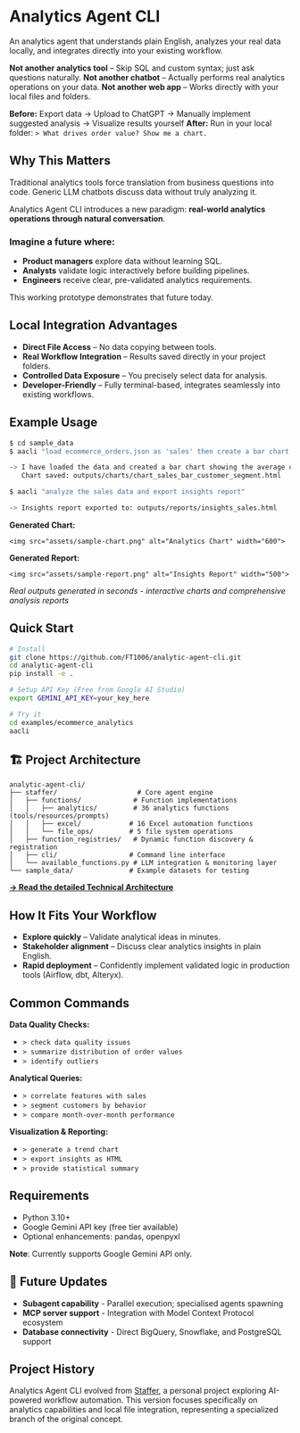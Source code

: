 # Analytics Agent CLI

An analytics agent that understands plain English, analyzes your real data locally, and integrates directly into your existing workflow.

**Not another analytics tool** – Skip SQL and custom syntax; just ask questions naturally.
**Not another chatbot** – Actually performs real analytics operations on your data.
**Not another web app** – Works directly with your local files and folders.

**Before:** Export data → Upload to ChatGPT → Manually implement suggested analysis → Visualize results yourself
**After:** Run in your local folder: `> What drives order value? Show me a chart.`

## Why This Matters

Traditional analytics tools force translation from business questions into code. Generic LLM chatbots discuss data without truly analyzing it.

Analytics Agent CLI introduces a new paradigm: **real-world analytics operations through natural conversation**.

### Imagine a future where:

* **Product managers** explore data without learning SQL.
* **Analysts** validate logic interactively before building pipelines.
* **Engineers** receive clear, pre-validated analytics requirements.

This working prototype demonstrates that future today.

## Local Integration Advantages

* **Direct File Access** – No data copying between tools.
* **Real Workflow Integration** – Results saved directly in your project folders.
* **Controlled Data Exposure** – You precisely select data for analysis.
* **Developer-Friendly** – Fully terminal-based, integrates seamlessly into existing workflows.

## Example Usage

```bash
$ cd sample_data
$ aacli "load ecommerce_orders.json as 'sales' then create a bar chart showing average order value by customer_segment"

-> I have loaded the data and created a bar chart showing the average order value by customer segment. 
   Chart saved: outputs/charts/chart_sales_bar_customer_segment.html

$ aacli "analyze the sales data and export insights report"

-> Insights report exported to: outputs/reports/insights_sales.html
```

**Generated Chart:**

`<img src="assets/sample-chart.png" alt="Analytics Chart" width="600">`

**Generated Report:**

`<img src="assets/sample-report.png" alt="Insights Report" width="500">`

*Real outputs generated in seconds - interactive charts and comprehensive analysis reports*

## Quick Start

```bash
# Install
git clone https://github.com/FT1006/analytic-agent-cli.git
cd analytic-agent-cli
pip install -e .

# Setup API Key (Free from Google AI Studio)
export GEMINI_API_KEY=your_key_here

# Try it
cd examples/ecommerce_analytics
aacli
```

## 🏗️ Project Architecture

```
analytic-agent-cli/
├── staffer/                    # Core agent engine
│   ├── functions/             # Function implementations
│   │   ├── analytics/         # 36 analytics functions (tools/resources/prompts)
│   │   ├── excel/            # 16 Excel automation functions  
│   │   └── file_ops/         # 5 file system operations
│   ├── function_registries/   # Dynamic function discovery & registration
│   ├── cli/                  # Command line interface
│   └── available_functions.py # LLM integration & monitoring layer
└── sample_data/              # Example datasets for testing
```

**[→ Read the detailed Technical Architecture](docs/ARCHITECTURE.md)**

## How It Fits Your Workflow

* **Explore quickly** – Validate analytical ideas in minutes.
* **Stakeholder alignment** – Discuss clear analytics insights in plain English.
* **Rapid deployment** – Confidently implement validated logic in production tools (Airflow, dbt, Alteryx).

## Common Commands

**Data Quality Checks:**

* `> check data quality issues`
* `> summarize distribution of order values`
* `> identify outliers`

**Analytical Queries:**

* `> correlate features with sales`
* `> segment customers by behavior`
* `> compare month-over-month performance`

**Visualization & Reporting:**

* `> generate a trend chart`
* `> export insights as HTML`
* `> provide statistical summary`

## Requirements

* Python 3.10+
* Google Gemini API key (free tier available)
* Optional enhancements: pandas, openpyxl

**Note**: Currently supports Google Gemini API only.

## 🚀 Future Updates

- **Subagent capability** - Parallel execution; specialised agents spawning
- **MCP server support** - Integration with Model Context Protocol ecosystem
- **Database connectivity** - Direct BigQuery, Snowflake, and PostgreSQL support

## Project History

Analytics Agent CLI evolved from [Staffer](https://github.com/FT1006/staffer), a personal project exploring AI-powered workflow automation. This version focuses specifically on analytics capabilities and local file integration, representing a specialized branch of the original concept.
